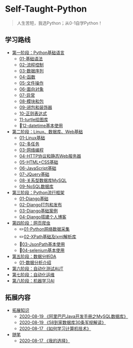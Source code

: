 # Self-Taught-Python
> 人生苦短，我选Python；从0-1自学Python！

## 学习路线
- [第一阶段：Python基础语言](stage-01-Language/README.MD)
  - [01-基础语法](stage-01-Language/doc/01-基础语法.MD)
  - [02-流程控制](stage-01-Language/doc/02-流程控制.MD)
  - [03-数据序列](stage-01-Language/doc/03-数据序列.MD)
  - [04-函数](stage-01-Language/doc/04-函数.MD)
  - [05-文件操作](stage-01-Language/doc/05-文件操作.MD)
  - [06-面向对象](stage-01-Language/doc/06-面向对象.MD)
  - [07-异常](stage-01-Language/doc/07-异常.MD)
  - [08-模块和包](stage-01-Language/doc/08-模块和包.MD)
  - [09-闭包和装饰器](stage-01-Language/doc/09-闭包和装饰器.MD)
  - [10-正则表达式](stage-01-Language/doc/10-正则表达式.MD)
  - [11-turtle绘图库](stage-01-Language/doc/11-turtle绘图库.MD)
  - :blue_book:[12-datetime基本使用](stage-01-Language/doc/12-datetime基本使用.MD)
- [第二阶段：Linux、数据库、Web基础](stage-02-Linux-DB-Web/README.MD)
  - [01-Linux基础](stage-02-Linux-DB-Web/doc/01-Linux基础.MD)
  - [02-多任务](stage-02-Linux-DB-Web/doc/02-多任务.MD)
  - [03-网络编程](stage-02-Linux-DB-Web/doc/03-网络编程.MD)
  - [04-HTTP协议和静态Web服务器](stage-02-Linux-DB-Web/doc/04-HTTP协议和静态Web服务器.MD)
  - [05-HTML+CSS基础](stage-02-Linux-DB-Web/doc/05-HTML+CSS基础.MD)
  - [06-JavaScript基础](stage-02-Linux-DB-Web/doc/06-JavaScript基础.MD)
  - [07-JQuery基础](stage-02-Linux-DB-Web/doc/07-JQuery基础.MD)
  - [08-关系型数据库MySQL](stage-02-Linux-DB-Web/doc/08-关系型数据库MySQL.MD)
  - [09-NoSQL数据库](stage-02-Linux-DB-Web/doc/09-NoSQL数据库.MD)
- [第三阶段：Python流行框架](stage-03-Frame/README.MD)
  - [01-Django基础](stage-03-Frame/doc/01-Django基础.MD)
  - [02-Django打包和发布](stage-03-Frame/doc/02-Django打包和发布.MD)
  - [03-Django基础案例](stage-03-Frame/doc/03-Django基础案例.MD)
  - [04-Django搭建个人博客](stage-03-Frame/doc/04-Django搭建个人博客.MD)
- [第四阶段：网页爬虫](stage-04-WebCrawler/README.MD)
  - :pencil2:[01-Python网络数据采集](stage-04-WebCrawler/doc/01-Python网络数据采集.MD)
  - :pencil2:[02-XPath基础及lxml解析库](stage-04-WebCrawler/doc/02-XPath基础及lxml解析库.MD)
  - :blue_book:[03-JsonPath基本使用](stage-04-WebCrawler/doc/03-JsonPath基本使用.MD)
  - :blue_book:[04-selenium基本使用](stage-04-WebCrawler/doc/04-selenium基本使用.MD)
- [第五阶段：数据分析DA](stage-05-DA/README.MD)
  - [01-数据分析介绍](stage-05-DA/doc/01-数据分析介绍.MD)
- [第六阶段：自动化测试AUT](stage-06-AUT/README.MD)
- [第七阶段：自动化运维](stage-07-DevPos/README.MD)
- [第八阶段：机器学习AI](stage-08-AI/README.MD)

## 拓展内容
- [拓展知识](z-other-01-expand/README.MD)
  - [2020-08-19 《阿里巴巴Java开发手册之MySQL数据库》](z-other-01-expand/doc/阿里巴巴Java开发手册之MySQL数据库.MD)
  - [2020-08-19 《58到家数据库30条军规解读》](z-other-01-expand/doc/58到家数据库30条军规解读.MD)
  - [2020-08-17 《如何学习计算机技术》](z-other-01-expand/doc/如何学习计算机技术.MD)
- [随笔](z-other-02-essay/README.MD)
  - [2020-08-17 《我的选择》](z-other-02-essay/doc/我的选择.MD)
